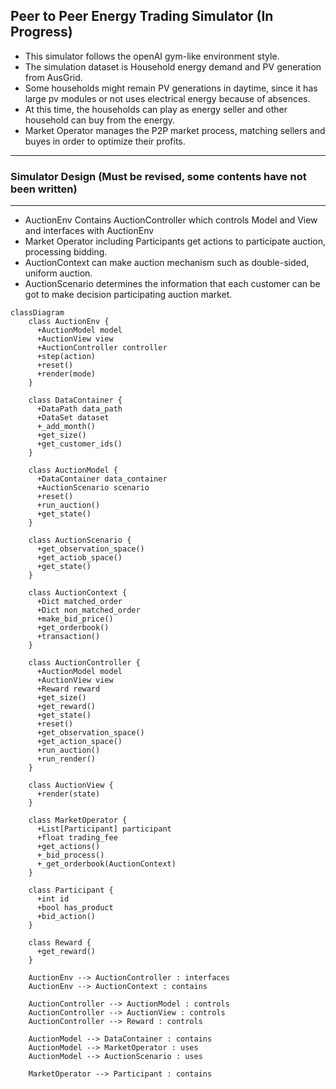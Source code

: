 
## Peer to Peer Energy Trading Simulator (In Progress)

- This simulator follows the openAI gym-like environment style.
- The simulation dataset is Household energy demand and PV generation from AusGrid.
- Some households might remain PV generations in daytime, since it has large pv modules or not uses electrical energy because of absences.
- At this time, the households can play as energy seller and other household can buy from the energy.
- Market Operator manages the P2P market process, matching sellers and buyes in order to optimize their profits.
-------

### Simulator Design (Must be revised, some contents have not been written)

----
- AuctionEnv Contains AuctionController which controls Model and View and interfaces with AuctionEnv
- Market Operator including Participants get actions to participate auction, processing bidding.
- AuctionContext can make auction mechanism such as double-sided, uniform auction. 
- AuctionScenario determines the information that each customer can be got to make decision participating auction market.

```mermaid
classDiagram
    class AuctionEnv {
      +AuctionModel model
      +AuctionView view
      +AuctionController controller
      +step(action)
      +reset()
      +render(mode)
    }

    class DataContainer {
      +DataPath data_path
      +DataSet dataset
      +_add_month()
      +get_size()
      +get_customer_ids()
    }

    class AuctionModel {
      +DataContainer data_container
      +AuctionScenario scenario
      +reset()
      +run_auction()
      +get_state()
    }

    class AuctionScenario {
      +get_observation_space()
      +get_actiob_space()
      +get_state()
    }

    class AuctionContext {
      +Dict matched_order
      +Dict non_matched_order
      +make_bid_price()
      +get_orderbook()
      +transaction()
    }

    class AuctionController {
      +AuctionModel model
      +AuctionView view
      +Reward reward
      +get_size()
      +get_reward()
      +get_state()
      +reset()
      +get_observation_space()
      +get_action_space()
      +run_auction()
      +run_render()
    }

    class AuctionView {
      +render(state)
    }

    class MarketOperator {
      +List[Participant] participant
      +float trading_fee
      +get_actions()
      +_bid_process()
      +_get_orderbook(AuctionContext)
    }

    class Participant {
      +int id
      +bool has_product
      +bid_action()
    }

    class Reward {
      +get_reward()
    }

    AuctionEnv --> AuctionController : interfaces
    AuctionEnv --> AuctionContext : contains

    AuctionController --> AuctionModel : controls
    AuctionController --> AuctionView : controls
    AuctionController --> Reward : controls

    AuctionModel --> DataContainer : contains
    AuctionModel --> MarketOperator : uses
    AuctionModel --> AuctionScenario : uses

    MarketOperator --> Participant : contains
  
```
